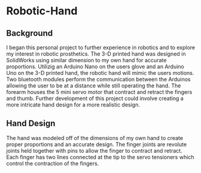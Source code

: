 # Robotic-Hand

## Background
I began this personal project to further experience in robotics and to explore my interest in robotic prosthetics. The 3-D printed hand was designed in SolidWorks using similar dimension to my own hand for accurate proportions. Utilizig an Arduino Nano on the users glove and an Arduino Uno on the 3-D printed hand, the robotic hand will mimic the users motions. Two bluetooth modules perform the communication between the Arduinos allowing the user to be at a distance while still operating the hand. The forearm houses the 5 mini servo motor that contract and retract the fingers and thumb. Further development of this project could involve creating a more intricate hand design for a more realistic design.

## Hand Design
The hand was modeled off of the dimensions of my own hand to create proper proportions and an accurate design. The finger joints are revolute joints held together with pins to allow the finger to contract and retract. Each finger has two lines connected at the tip to the servo tensioners which control the contraction of the fingers. 
